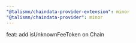 ```yaml
---
"@talismn/chaindata-provider-extension": minor
"@talismn/chaindata-provider": minor
---
```


feat: add isUnknownFeeToken on Chain
